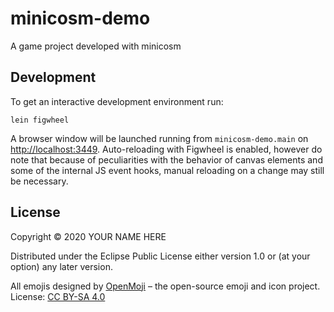 minicosm-demo
========

A game project developed with minicosm

## Development

To get an interactive development environment run:

    lein figwheel

A browser window will be launched running from `minicosm-demo.main` on [http://localhost:3449](http://localhost:3449). Auto-reloading with Figwheel is enabled, however do note that because of peculiarities with the behavior of canvas elements and some of the internal JS event hooks, manual reloading on a change may still be necessary.

## License

Copyright © 2020 YOUR NAME HERE

Distributed under the Eclipse Public License either version 1.0 or (at your option) any later version.

All emojis designed by [OpenMoji](https://openmoji.org/) – the open-source emoji and icon project. License: [CC BY-SA 4.0](https://creativecommons.org/licenses/by-sa/4.0/#)